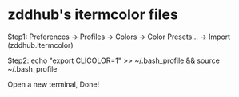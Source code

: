 zddhub's itermcolor files
=========================


Step1: Preferences -> Profiles -> Colors -> Color Presets... -> Import (zddhub.itermcolor)

Step2: echo "export CLICOLOR=1" >> ~/.bash_profile && source ~/.bash_profile

Open a new terminal, Done!